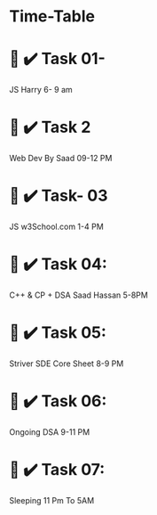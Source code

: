# Time-Table      

# 🎯 ✔️ Task 01-
   JS Harry
   6- 9 am

# 🎯 ✔️ Task 2
   Web Dev By Saad 
   09-12 PM

# 🎯 ✔️ Task- 03
   JS w3School.com
   1-4 PM

# 🎯 ✔️ Task 04:
   C++ & CP + DSA Saad Hassan
   5-8PM

# 🎯 ✔️ Task 05:
   Striver SDE Core Sheet
   8-9 PM

# 🎯 ✔️ Task 06:
  Ongoing DSA
  9-11 PM

# 🎯 ✔️ Task 07:
  Sleeping
  11 Pm To 5AM
